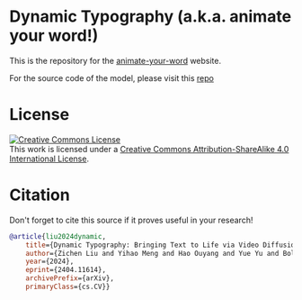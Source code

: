 # Dynamic Typography (a.k.a. animate your word!)

This is the repository for the [animate-your-word](https://animate-your-word.github.io/demo) website.

For the source code of the model, please visit this [repo](https://github.com/zliucz/animate-your-word)

# License
<a rel="license" href="http://creativecommons.org/licenses/by-sa/4.0/"><img alt="Creative Commons License" style="border-width:0" src="https://i.creativecommons.org/l/by-sa/4.0/88x31.png" /></a><br />This work is licensed under a <a rel="license" href="http://creativecommons.org/licenses/by-sa/4.0/">Creative Commons Attribution-ShareAlike 4.0 International License</a>.

# Citation
Don't forget to cite this source if it proves useful in your research!
```bibtex
@article{liu2024dynamic, 
	title={Dynamic Typography: Bringing Text to Life via Video Diffusion Prior}, 
	author={Zichen Liu and Yihao Meng and Hao Ouyang and Yue Yu and Bolin Zhao and Daniel Cohen-Or and Huamin Qu}, 
	year={2024}, 
	eprint={2404.11614}, 
	archivePrefix={arXiv}, 
	primaryClass={cs.CV}}
```
